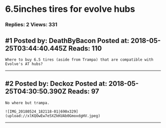 # 6.5inches tires for evolve hubs

### Replies: 2 Views: 331

## \#1 Posted by: DeathByBacon Posted at: 2018-05-25T03:44:40.445Z Reads: 110

```
Where to buy 6.5 tires (aside from Trampa) that are compatible with Evolve's AT hubs?
```

---
## \#2 Posted by: Deckoz Posted at: 2018-05-25T04:30:50.390Z Reads: 97

```
No where but trampa.

![IMG_20180524_182118-01|690x329](upload://xlKQOwEw7e5XZkKUAb0GmoxdgHV.jpeg)
```

---
